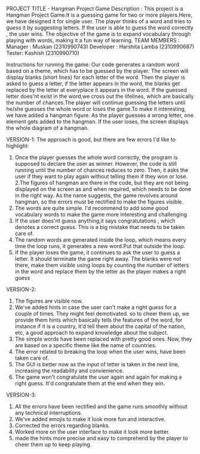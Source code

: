 PROJECT TITLE - Hangman Project 
Game Description : This project is a Hangman Project Game.It is a guessing game for two or more players.Here, we have designed it for single user. The player thinks of a word and tries to guess it by suggesting letters. If the user is able to guess the word correctly , the user wins. The objective of the game is to expand vocabulary through playing with words, making it a fun way of learning. TEAM MEMBERS : Manager : Muskan (2310990743) Developer : Harshita Lamba (2310990687) Tester: Kashish (2310990710)

Instructions for running the game: Our code generates a random word based on a theme, which has to be guessed by the player. The screen will display blanks (short lines) for each letter of the word. Then the player is asked to guess a letter, if the letter appears in the word, the blanks get replaced by the letter at everyplace it appears in the word. If the guessed letter does'nt exist in the word,we cross out the lifelines, which are basically the number of chances.The player will continue guessing the letters until he/she guesses the whole word or loses the game.To make it interesting, we have added a hangman figure. As the player guesses a wrong letter, one element gets added to the hangman. If the user loses, the screen displays the whole diagram of a hangman.

VERSION-1: The approach is good, but there are few errors I'd like to highlight:

1. Once the player guesses the whole word correctly, the program is supposed to declare the user as winner. However, the code is still running until the number of chances reduces to zero. Then, it asks the user if they want to play again without telling them if they won or lose.
2.The figures of hangman are there in the code, but they are not being displayed on the screen as and when required, which needs to be done in the right way. As the name suggests, the game revolves around hangman, so the errors must be rectified to make the figures visible.
3. The words are quite simple. I'd recommend to add some good vocabulary words to make the game more interesting and challenging
4. If the user does'nt guess anything,it says congratulations , which denotes a correct guess. This is a big mistake that needs to be taken care of.
5. The random words are generated inside the loop, which means every time the loop runs, it generates a new word.Put that outside the loop.
6. If the player loses the game, it continues to ask the user to guess a letter. It should terminate the game right away.
The blanks were not there, make them visible using loops by counting the number of letters in the word and replace them by the letter as the player makes a right guess

VERSION-2:
1. The figures are visible now.
2. We've added hints in case the user can't make a right guess for a couple of times. They might feel demotivated. so to cheer them up, we provide them hints which basically tells the features of the word, for instance if it is a country, it'd tell them about the capital of the nation, etc, a good approach to expand knowledge about the subject.
3. The simple words have been replaced with pretty good ones. Now, they are based on a specific theme like the name of countries.
4. The error related to breaking the loop when the user wins, have been taken care of.
5. The GUI is better now as the input of letter is taken in the next line, increasing the readability and convienience.
6. The game won't congratulate the user again and again for making a right guess. It'd congratulate them at the end when they win.

VERSION-3:
1. All the errors have been rectified and the game runs smoothly without any technical interruptions.
2. We've added emojis to make it look more fun and interactive.
3. Corrected the errors regarding blanks.
4. Worked more on the user interface to make it look more better.
5. made the hints more precise and easy to comprehend by the player to cheer them up to keep playing.


